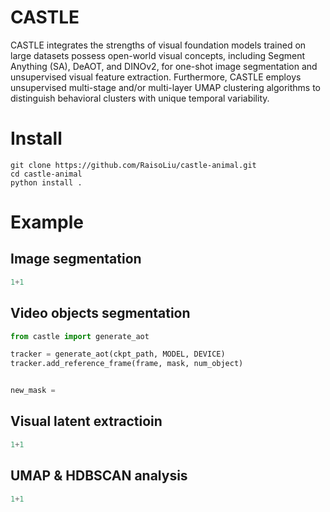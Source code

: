 # CASTLE

CASTLE integrates the strengths of visual foundation models trained on large datasets possess open-world visual concepts, including Segment Anything (SA), DeAOT, and DINOv2, for one-shot image segmentation and unsupervised visual feature extraction. Furthermore, CASTLE employs unsupervised multi-stage and/or multi-layer UMAP clustering algorithms to distinguish behavioral clusters with unique temporal variability. 

# Install
```
git clone https://github.com/RaisoLiu/castle-animal.git
cd castle-animal
python install .
```

# Example

## Image segmentation
```python
1+1
```

## Video objects segmentation
```python
from castle import generate_aot

tracker = generate_aot(ckpt_path, MODEL, DEVICE)
tracker.add_reference_frame(frame, mask, num_object)


new_mask = 
```

## Visual latent extractioin
```python
1+1
```

## UMAP & HDBSCAN analysis
```python
1+1
```